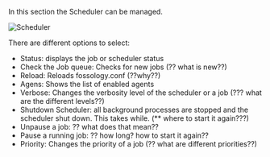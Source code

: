 In this section the Scheduler can be managed.

![Scheduler](https://github.com/fossology/fossology/assets/9692764/3503a298-3093-4068-be10-07b242244547)

There are different options to select:
* Status: displays the job or scheduler status
* Check the Job queue: Checks for new jobs (?? what is new??)
* Reload: Reloads fossology.conf (??why??)
* Agens: Shows the list of enabled agents
* Verbose: Changes the verbosity level of the scheduler or a job (??? what are the different levels??)
*  Shutdown Scheduler: all background processes are stopped and the scheduler shut down. This takes while. (** where to start it again???)
* Unpause a job: ?? what does that mean??
* Pause a running job: ?? how long? how to start it again??
* Priority: Changes the priority of a job (?? what are different priorities??)

